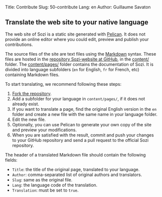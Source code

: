 Title: Contribute
Slug: 50-contribute
Lang: en
Author: Guillaume Savaton

Translate the web site to your native language
----------------------------------------------

The web site of Sozi is a static site generated with [Pelican](http://blog.getpelican.com/).
It does not provide an online editor where you could edit, preview and publish your contributions.

The source files of the site are text files using the [Markdown](http://daringfireball.net/projects/markdown/syntax) syntax.
These files are hosted in the [repository Sozi-website at GitHub](https://github.com/senshu/Sozi-website), in the
[content/](https://github.com/senshu/Sozi-website/tree/master/content) folder.
The [content/pages/](https://github.com/senshu/Sozi-website/tree/master/content/pages) folder contains
the documentation of Sozi.
It is divided into language subfolders (`en` for English, `fr` for French, etc)
containing Markdown files.

To start translating, we recommend following these steps:

1. [Fork the repository](https://github.com/senshu/Sozi-website/fork).
2. Add a subfolder for your language in `content/pages/`, if it does not already exist.
3. If you want to translate a page, find the original English version in the `en` folder and create a new file with the same name in your language folder.
4. Edit the new file.
5. Optionally, you can use Pelican to generate your own copy of the site and preview your modifications.
6. When you are satisfied with the result, commit and push your changes to your GitHub repository and send a pull request to the official Sozi repository.

The header of a translated Markdown file should contain the following fields:

* `Title`: the title of the original page, translated to your language.
* `Author`: comma-separated list of original authors and translators.
* `Slug`: same as the original file.
* `Lang`: the language code of the translation.
* `Translation`: must be set to `true`.
